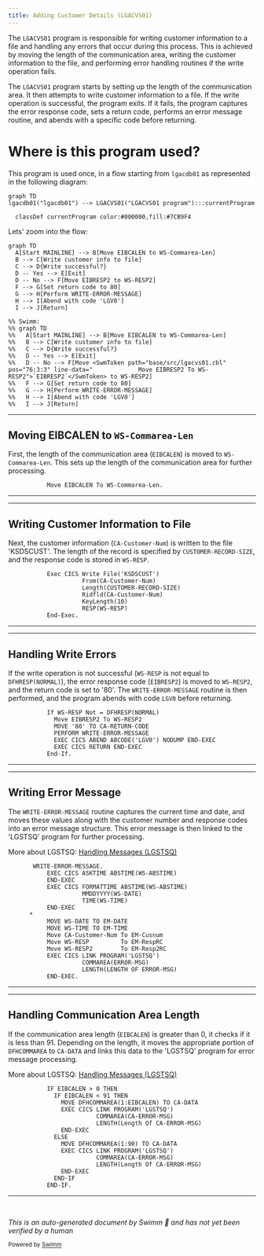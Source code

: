 ```yaml
---
title: Adding Customer Details (LGACVS01)
---
```

The <SwmToken path="base/src/lgacvs01.cbl" pos="11:6:6" line-data="       PROGRAM-ID. LGACVS01.">`LGACVS01`</SwmToken> program is responsible for writing customer information to a file and handling any errors that occur during this process. This is achieved by moving the length of the communication area, writing the customer information to the file, and performing error handling routines if the write operation fails.

The <SwmToken path="base/src/lgacvs01.cbl" pos="11:6:6" line-data="       PROGRAM-ID. LGACVS01.">`LGACVS01`</SwmToken> program starts by setting up the length of the communication area. It then attempts to write customer information to a file. If the write operation is successful, the program exits. If it fails, the program captures the error response code, sets a return code, performs an error message routine, and abends with a specific code before returning.

# Where is this program used?

This program is used once, in a flow starting from `lgacdb01` as represented in the following diagram:

```mermaid
graph TD
lgacdb01("lgacdb01") --> LGACVS01("LGACVS01 program"):::currentProgram

  classDef currentProgram color:#000000,fill:#7CB9F4
```

Lets' zoom into the flow:

```mermaid
graph TD
  A[Start MAINLINE] --> B[Move EIBCALEN to WS-Commarea-Len]
  B --> C[Write customer info to file]
  C --> D{Write successful?}
  D -- Yes --> E[Exit]
  D -- No --> F[Move EIBRESP2 to WS-RESP2]
  F --> G[Set return code to 80]
  G --> H[Perform WRITE-ERROR-MESSAGE]
  H --> I[Abend with code 'LGV0']
  I --> J[Return]

%% Swimm:
%% graph TD
%%   A[Start MAINLINE] --> B[Move EIBCALEN to WS-Commarea-Len]
%%   B --> C[Write customer info to file]
%%   C --> D{Write successful?}
%%   D -- Yes --> E[Exit]
%%   D -- No --> F[Move <SwmToken path="base/src/lgacvs01.cbl" pos="76:3:3" line-data="             Move EIBRESP2 To WS-RESP2">`EIBRESP2`</SwmToken> to WS-RESP2]
%%   F --> G[Set return code to 80]
%%   G --> H[Perform WRITE-ERROR-MESSAGE]
%%   H --> I[Abend with code 'LGV0']
%%   I --> J[Return]
```

<SwmSnippet path="/base/src/lgacvs01.cbl" line="66">

---

## Moving EIBCALEN to <SwmToken path="base/src/lgacvs01.cbl" pos="66:7:11" line-data="           Move EIBCALEN To WS-Commarea-Len.">`WS-Commarea-Len`</SwmToken>

First, the length of the communication area (<SwmToken path="base/src/lgacvs01.cbl" pos="66:3:3" line-data="           Move EIBCALEN To WS-Commarea-Len.">`EIBCALEN`</SwmToken>) is moved to <SwmToken path="base/src/lgacvs01.cbl" pos="66:7:11" line-data="           Move EIBCALEN To WS-Commarea-Len.">`WS-Commarea-Len`</SwmToken>. This sets up the length of the communication area for further processing.

```cobol
           Move EIBCALEN To WS-Commarea-Len.
```

---

</SwmSnippet>

<SwmSnippet path="/base/src/lgacvs01.cbl" line="68">

---

## Writing Customer Information to File

Next, the customer information (<SwmToken path="base/src/lgacvs01.cbl" pos="69:3:7" line-data="                     From(CA-Customer-Num)">`CA-Customer-Num`</SwmToken>) is written to the file 'KSDSCUST'. The length of the record is specified by <SwmToken path="base/src/lgacvs01.cbl" pos="70:3:7" line-data="                     Length(CUSTOMER-RECORD-SIZE)">`CUSTOMER-RECORD-SIZE`</SwmToken>, and the response code is stored in <SwmToken path="base/src/lgacvs01.cbl" pos="73:3:5" line-data="                     RESP(WS-RESP)">`WS-RESP`</SwmToken>.

```cobol
           Exec CICS Write File('KSDSCUST')
                     From(CA-Customer-Num)
                     Length(CUSTOMER-RECORD-SIZE)
                     Ridfld(CA-Customer-Num)
                     KeyLength(10)
                     RESP(WS-RESP)
           End-Exec.
```

---

</SwmSnippet>

<SwmSnippet path="/base/src/lgacvs01.cbl" line="75">

---

## Handling Write Errors

If the write operation is not successful (<SwmToken path="base/src/lgacvs01.cbl" pos="75:3:5" line-data="           If WS-RESP Not = DFHRESP(NORMAL)">`WS-RESP`</SwmToken> is not equal to <SwmToken path="base/src/lgacvs01.cbl" pos="75:11:14" line-data="           If WS-RESP Not = DFHRESP(NORMAL)">`DFHRESP(NORMAL)`</SwmToken>), the error response code (<SwmToken path="base/src/lgacvs01.cbl" pos="76:3:3" line-data="             Move EIBRESP2 To WS-RESP2">`EIBRESP2`</SwmToken>) is moved to <SwmToken path="base/src/lgacvs01.cbl" pos="76:7:9" line-data="             Move EIBRESP2 To WS-RESP2">`WS-RESP2`</SwmToken>, and the return code is set to '80'. The <SwmToken path="base/src/lgacvs01.cbl" pos="78:3:7" line-data="             PERFORM WRITE-ERROR-MESSAGE">`WRITE-ERROR-MESSAGE`</SwmToken> routine is then performed, and the program abends with code <SwmToken path="base/src/lgacvs01.cbl" pos="79:10:10" line-data="             EXEC CICS ABEND ABCODE(&#39;LGV0&#39;) NODUMP END-EXEC">`LGV0`</SwmToken> before returning.

```cobol
           If WS-RESP Not = DFHRESP(NORMAL)
             Move EIBRESP2 To WS-RESP2
             MOVE '80' TO CA-RETURN-CODE
             PERFORM WRITE-ERROR-MESSAGE
             EXEC CICS ABEND ABCODE('LGV0') NODUMP END-EXEC
             EXEC CICS RETURN END-EXEC
           End-If.
```

---

</SwmSnippet>

<SwmSnippet path="/base/src/lgacvs01.cbl" line="89">

---

## Writing Error Message

The <SwmToken path="base/src/lgacvs01.cbl" pos="89:1:5" line-data="       WRITE-ERROR-MESSAGE.">`WRITE-ERROR-MESSAGE`</SwmToken> routine captures the current time and date, and moves these values along with the customer number and response codes into an error message structure. This error message is then linked to the 'LGSTSQ' program for further processing.

More about LGSTSQ: <SwmLink doc-title="Handling Messages (LGSTSQ)">[Handling Messages (LGSTSQ)](/.swm/handling-messages-lgstsq.o6o7rslw.sw.md)</SwmLink>

```cobol
       WRITE-ERROR-MESSAGE.
           EXEC CICS ASKTIME ABSTIME(WS-ABSTIME)
           END-EXEC
           EXEC CICS FORMATTIME ABSTIME(WS-ABSTIME)
                     MMDDYYYY(WS-DATE)
                     TIME(WS-TIME)
           END-EXEC
      *
           MOVE WS-DATE TO EM-DATE
           MOVE WS-TIME TO EM-TIME
           Move CA-Customer-Num To EM-Cusnum
           Move WS-RESP         To EM-RespRC
           Move WS-RESP2        To EM-Resp2RC
           EXEC CICS LINK PROGRAM('LGSTSQ')
                     COMMAREA(ERROR-MSG)
                     LENGTH(LENGTH OF ERROR-MSG)
           END-EXEC.
```

---

</SwmSnippet>

<SwmSnippet path="/base/src/lgacvs01.cbl" line="106">

---

## Handling Communication Area Length

If the communication area length (<SwmToken path="base/src/lgacvs01.cbl" pos="106:3:3" line-data="           IF EIBCALEN &gt; 0 THEN">`EIBCALEN`</SwmToken>) is greater than 0, it checks if it is less than 91. Depending on the length, it moves the appropriate portion of <SwmToken path="base/src/lgacvs01.cbl" pos="108:3:3" line-data="               MOVE DFHCOMMAREA(1:EIBCALEN) TO CA-DATA">`DFHCOMMAREA`</SwmToken> to <SwmToken path="base/src/lgacvs01.cbl" pos="108:12:14" line-data="               MOVE DFHCOMMAREA(1:EIBCALEN) TO CA-DATA">`CA-DATA`</SwmToken> and links this data to the 'LGSTSQ' program for error message processing.

More about LGSTSQ: <SwmLink doc-title="Handling Messages (LGSTSQ)">[Handling Messages (LGSTSQ)](/.swm/handling-messages-lgstsq.o6o7rslw.sw.md)</SwmLink>

```cobol
           IF EIBCALEN > 0 THEN
             IF EIBCALEN < 91 THEN
               MOVE DFHCOMMAREA(1:EIBCALEN) TO CA-DATA
               EXEC CICS LINK PROGRAM('LGSTSQ')
                         COMMAREA(CA-ERROR-MSG)
                         LENGTH(Length Of CA-ERROR-MSG)
               END-EXEC
             ELSE
               MOVE DFHCOMMAREA(1:90) TO CA-DATA
               EXEC CICS LINK PROGRAM('LGSTSQ')
                         COMMAREA(CA-ERROR-MSG)
                         LENGTH(Length Of CA-ERROR-MSG)
               END-EXEC
             END-IF
           END-IF.
```

---

</SwmSnippet>

&nbsp;

*This is an auto-generated document by Swimm 🌊 and has not yet been verified by a human*

<SwmMeta version="3.0.0" repo-id="Z2l0aHViJTNBJTNBa3luZHJ5bC1jaWNzLWdlbmFwcCUzQSUzQVN3aW1tLURlbW8=" repo-name="kyndryl-cics-genapp"><sup>Powered by [Swimm](/)</sup></SwmMeta>
